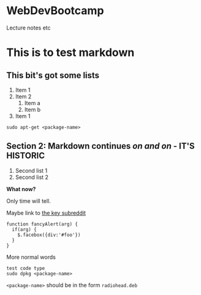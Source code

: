 # WebDevBootcamp
Lecture notes etc


# This is to test markdown

## This bit's got some lists

1. Item 1
1. Item 2
    1. Item a
    1. Item b
1. Item 1

`sudo apt-get <package-name>`

## Section 2: Markdown continues *on and on* - **IT'S HISTORIC**


1. Second list 1
2. Second list 2


**What now?** 

Only time will tell.

Maybe link to [the key subreddit](http://reddit.com/r/radiohead)

    function fancyAlert(arg) {
      if(arg) {
        $.facebox({div:'#foo'})
      }
    }

More normal words

    test code type
    sudo dpkg <package-name>

`<package-name>` should be in the form `radiohead.deb`
